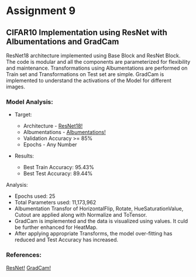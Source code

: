 # Assignment 9
## CIFAR10 Implementation using ResNet with Albumentations and GradCam

ResNet18 architecture implemented using Base Block and ResNet Block. The code is modular and all the components are parameterized for flexibility and maintenance. Transformations using Albumentations are performed on Train set and Transformations on Test set are simple. 
GradCam is implemented to understand the activations of the Model for different images. 

### Model Analysis: 
- Target: 
  - Architecture - [ResNet18!](https://arxiv.org/abs/1512.03385)
  - Albumentations - [Albumentations!](https://github.com/albumentations-team/albumentations)
  - Validation Accuracy >= 85%
  - Epochs - Any Number 

- Results:
  - Best Train Accuracy: 95.43%
  - Best Test Accuracy: 89.44%
 
Analysis:
  - Epochs used: 25
  - Total Parameters used: 11,173,962
  - Albumentation Transfor of HorizontalFlip, Rotate, HueSaturationValue, Cutout are applied along with Normalize and ToTensor. 
  - GradCam is implemented and the data is visualized using values. It culd be further enhanced for HeatMap.
  - After applying appropriate Transforms, the model over-fitting has reduced and Test Accuracy has increased.
  
### References:
[ResNet!](https://github.com/kuangliu/pytorch-cifar)
[GradCam!](https://github.com/kazuto1011/grad-cam-pytorch)